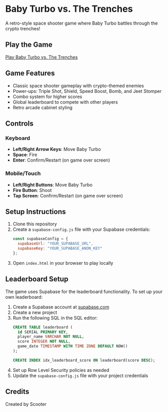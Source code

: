 # Baby Turbo vs. The Trenches

A retro-style space shooter game where Baby Turbo battles through the crypto trenches!

## Play the Game

[Play Baby Turbo vs. The Trenches](https://scootermcgavin121.github.io/turbo300shooter/)

## Game Features

- Classic space shooter gameplay with crypto-themed enemies
- Power-ups: Triple Shot, Shield, Speed Boost, Bomb, and Jeet Stomper
- Combo system for higher scores
- Global leaderboard to compete with other players
- Retro arcade cabinet styling

## Controls

### Keyboard
- **Left/Right Arrow Keys**: Move Baby Turbo
- **Space**: Fire
- **Enter**: Confirm/Restart (on game over screen)

### Mobile/Touch
- **Left/Right Buttons**: Move Baby Turbo
- **Fire Button**: Shoot
- **Tap Screen**: Confirm/Restart (on game over screen)

## Setup Instructions

1. Clone this repository
2. Create a `supabase-config.js` file with your Supabase credentials:
   ```javascript
   const supabaseConfig = {
     supabaseUrl: "YOUR_SUPABASE_URL",
     supabaseKey: "YOUR_SUPABASE_ANON_KEY"
   };
   ```
3. Open `index.html` in your browser to play locally

## Leaderboard Setup

The game uses Supabase for the leaderboard functionality. To set up your own leaderboard:

1. Create a Supabase account at [supabase.com](https://supabase.com)
2. Create a new project
3. Run the following SQL in the SQL editor:
   ```sql
   CREATE TABLE leaderboard (
     id SERIAL PRIMARY KEY,
     player_name VARCHAR NOT NULL,
     score INTEGER NOT NULL,
     game_date TIMESTAMP WITH TIME ZONE DEFAULT NOW()
   );
   
   CREATE INDEX idx_leaderboard_score ON leaderboard(score DESC);
   ```
4. Set up Row Level Security policies as needed
5. Update the `supabase-config.js` file with your project credentials

## Credits

Created by Scooter 